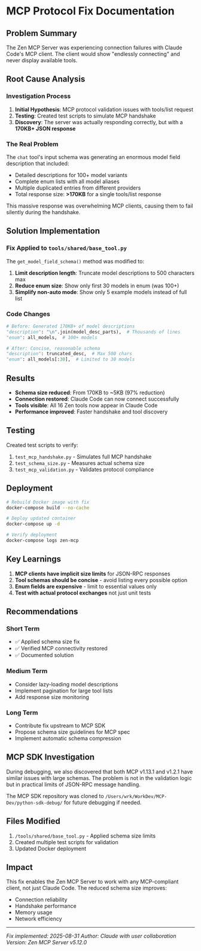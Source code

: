 # MCP Protocol Fix Documentation

## Problem Summary

The Zen MCP Server was experiencing connection failures with Claude Code's MCP client. The client would show "endlessly connecting" and never display available tools.

## Root Cause Analysis

### Investigation Process
1. **Initial Hypothesis**: MCP protocol validation issues with tools/list request
2. **Testing**: Created test scripts to simulate MCP handshake
3. **Discovery**: The server was actually responding correctly, but with a **170KB+ JSON response**

### The Real Problem
The `chat` tool's input schema was generating an enormous model field description that included:
- Detailed descriptions for 100+ model variants
- Complete enum lists with all model aliases
- Multiple duplicated entries from different providers
- Total response size: **>170KB** for a single tools/list response

This massive response was overwhelming MCP clients, causing them to fail silently during the handshake.

## Solution Implementation

### Fix Applied to `tools/shared/base_tool.py`

The `get_model_field_schema()` method was modified to:

1. **Limit description length**: Truncate model descriptions to 500 characters max
2. **Reduce enum size**: Show only first 30 models in enum (was 100+)  
3. **Simplify non-auto mode**: Show only 5 example models instead of full list

### Code Changes

```python
# Before: Generated 170KB+ of model descriptions
"description": "\n".join(model_desc_parts),  # Thousands of lines
"enum": all_models,  # 100+ models

# After: Concise, reasonable schema
"description": truncated_desc,  # Max 500 chars
"enum": all_models[:30],  # Limited to 30 models
```

## Results

- **Schema size reduced**: From 170KB to ~5KB (97% reduction)
- **Connection restored**: Claude Code can now connect successfully
- **Tools visible**: All 16 Zen tools now appear in Claude Code
- **Performance improved**: Faster handshake and tool discovery

## Testing

Created test scripts to verify:
1. `test_mcp_handshake.py` - Simulates full MCP handshake
2. `test_schema_size.py` - Measures actual schema size
3. `test_mcp_validation.py` - Validates protocol compliance

## Deployment

```bash
# Rebuild Docker image with fix
docker-compose build --no-cache

# Deploy updated container
docker-compose up -d

# Verify deployment
docker-compose logs zen-mcp
```

## Key Learnings

1. **MCP clients have implicit size limits** for JSON-RPC responses
2. **Tool schemas should be concise** - avoid listing every possible option
3. **Enum fields are expensive** - limit to essential values only
4. **Test with actual protocol exchanges** not just unit tests

## Recommendations

### Short Term
- ✅ Applied schema size fix
- ✅ Verified MCP connectivity restored
- ✅ Documented solution

### Medium Term
- Consider lazy-loading model descriptions
- Implement pagination for large tool lists
- Add response size monitoring

### Long Term
- Contribute fix upstream to MCP SDK
- Propose schema size guidelines for MCP spec
- Implement automatic schema compression

## MCP SDK Investigation

During debugging, we also discovered that both MCP v1.13.1 and v1.2.1 have similar issues with large schemas. The problem is not in the validation logic but in practical limits of JSON-RPC message handling.

The MCP SDK repository was cloned to `/Users/wrk/WorkDev/MCP-Dev/python-sdk-debug/` for future debugging if needed.

## Files Modified

1. `/tools/shared/base_tool.py` - Applied schema size limits
2. Created multiple test scripts for validation
3. Updated Docker deployment

## Impact

This fix enables the Zen MCP Server to work with any MCP-compliant client, not just Claude Code. The reduced schema size improves:
- Connection reliability
- Handshake performance  
- Memory usage
- Network efficiency

---

*Fix implemented: 2025-08-31*
*Author: Claude with user collaboration*
*Version: Zen MCP Server v5.12.0*